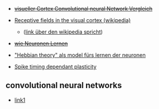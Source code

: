  - ~~[visueller Cortex Convolutional neural Network Vergleich](https://medium.com/@gopalkalpande/biological-inspiration-of-convolutional-neural-network-cnn-9419668898ac)~~

 - [Receptive fields in the visual cortex (wikipedia)](https://en.wikipedia.org/wiki/Convolutional_neural_network#Receptive_fields_in_the_visual_cortex)
     - ([link über den wikipedia spricht](https://www.ncbi.nlm.nih.gov/pmc/articles/PMC1557912/))

 - ~~[wie Neuronen Lernen](https://www.scientificamerican.com/article/the-brain-learns-in-unexpected-ways/#:~:text=In%201949%20psychologist%20Donald%20Hebb,happens%2C%20learning%20has%20taken%20place.)~~

 - ["Hebbian theory" als model fürs lernen der neuronen](https://en.m.wikipedia.org/wiki/Hebbian_theory)

 - [Spike timing dependant plasticity](https://en.m.wikipedia.org/wiki/Spike-timing-dependent_plasticity)

 ## convolutional neural networks
 - [link1](https://towardsdatascience.com/convolutional-neural-networks-explained-9cc5188c4939)